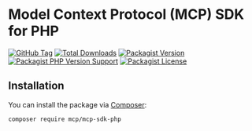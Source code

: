 # Model Context Protocol (MCP) SDK for PHP

[![GitHub Tag](https://img.shields.io/github/v/tag/dependencies-packagist/mcp-sdk-php)](https://github.com/dependencies-packagist/mcp-sdk-php/tags)
[![Total Downloads](https://img.shields.io/packagist/dt/mcp/mcp-sdk-php?style=flat-square)](https://packagist.org/packages/mcp/mcp-sdk-php)
[![Packagist Version](https://img.shields.io/packagist/v/mcp/mcp-sdk-php)](https://packagist.org/packages/mcp/mcp-sdk-php)
[![Packagist PHP Version Support](https://img.shields.io/packagist/php-v/mcp/mcp-sdk-php)](https://github.com/dependencies-packagist/mcp-sdk-php)
[![Packagist License](https://img.shields.io/github/license/dependencies-packagist/mcp-sdk-php)](https://github.com/dependencies-packagist/mcp-sdk-php)

## Installation

You can install the package via [Composer](https://getcomposer.org/):

```bash
composer require mcp/mcp-sdk-php
```
